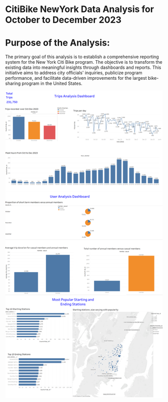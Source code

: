# CitiBike NewYork Data Analysis for October to December 2023

# Purpose of the Analysis:<br>
The primary goal of this analysis is to establish a comprehensive reporting system for the New York Citi Bike program. The objective is to transform the existing data into meaningful insights through dashboards and reports. This initiative aims to address city officials' inquiries, publicize program performance, and facilitate data-driven improvements for the largest bike-sharing program in the United States.

![Trip Data Analysis](/Screenshots/Screenshot%202024-01-29%20102117.png)
![User Analysis](/Screenshots/Screenshot%202024-01-29%20102136.png)
![Popular Stations](/Screenshots/Screenshot%202024-01-29%20102356.png)
